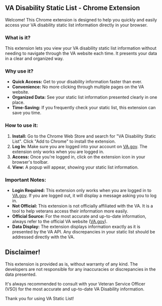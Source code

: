 ## VA Disability Static List - Chrome Extension

Welcome! This Chrome extension is designed to help you quickly and easily access your VA disability static list information directly in your browser.

### What is it?

This extension lets you view your VA disability static list information without needing to navigate through the VA website each time. It presents your data in a clear and organized way.

### Why use it?

*   **Quick Access:** Get to your disability information faster than ever.
*   **Convenience:** No more clicking through multiple pages on the VA website.
*   **Organized Data:** See your static list information presented clearly in one place.
*   **Time-Saving:** If you frequently check your static list, this extension can save you time.

### How to use it:

1.  **Install:** Go to the Chrome Web Store and search for "VA Disability Static List". Click "Add to Chrome" to install the extension.
2.  **Log In:** Make sure you are logged into your account on [VA.gov](https://www.va.gov). The extension only works when you are logged in.
3.  **Access:** Once you're logged in, click on the extension icon in your browser's toolbar.
4.  **View:** A popup will appear, showing your static list information.

### Important Notes:

*   **Login Required:** This extension only works when you are logged in to [VA.gov](https://www.va.gov). If you are logged out, it will display a message asking you to log in.
*   **Not Official:** This extension is not officially affiliated with the VA. It is a tool to help veterans access their information more easily.
*   **Official Source:** For the most accurate and up-to-date information, always refer to the official VA website ([VA.gov](https://www.va.gov)).
*   **Data Display:** The extension displays information exactly as it is presented by the VA API. Any discrepancies in your static list should be addressed directly with the VA.



## Disclaimer!

This extension is provided as is, without warranty of any kind. The developers are not responsible for any inaccuracies or discrepancies in the data presented.

It's always recommended to consult with your Veteran Service Officer (VSO) for the most accurate and up-to-date VA Disability information.

Thank you for using VA Static List!
